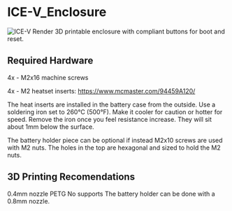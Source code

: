 # ICE-V_Enclosure
![ICE-V Render](https://groupgets-files.s3.amazonaws.com/ICE-V/Enclosure/ICE-V_Wireless_Enclosure_with_Hardware_Render-min.png)
3D printable enclosure with compliant buttons for boot and reset.

## Required Hardware
4x - M2x16 machine screws

4x - M2 heatset inserts: https://www.mcmaster.com/94459A120/

The heat inserts are installed in the battery case from the outside.
Use a soldering iron set to 260°C (500°F). Make it cooler for caution or hotter for speed.
Remove the iron once you feel resistance increase.
They will sit about 1mm below the surface.

The battery holder piece can be optional if instead M2x10 screws are used with M2 nuts.
The holes in the top are hexagonal and sized to hold the M2 nuts.

## 3D Printing Recomendations
0.4mm nozzle
PETG
No supports
The battery holder can be done with a 0.8mm nozzle.
